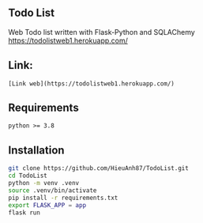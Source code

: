 ## Todo List
Web Todo list written with Flask-Python and SQLAChemy
https://todolistweb1.herokuapp.com/
## Link:
```
[Link web](https://todolistweb1.herokuapp.com/)
```

## Requirements
```
python >= 3.8
```

## Installation
```bash
git clone https://github.com/HieuAnh87/TodoList.git
cd TodoList
python -m venv .venv
source .venv/bin/activate
pip install -r requirements.txt
export FLASK_APP = app
flask run
```
